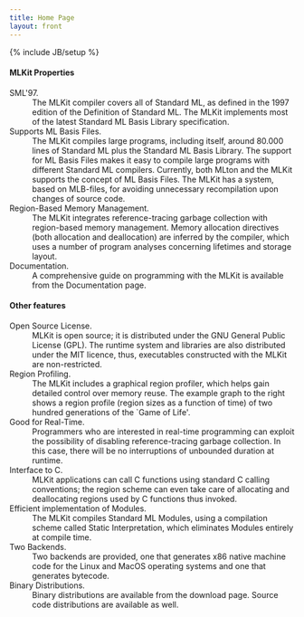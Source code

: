 ```yaml
---
title: Home Page
layout: front
---
```

{% include JB/setup %}

<h4>MLKit Properties</h4>

<dl><dt>SML'97.</dt><dd>The MLKit compiler covers all of Standard ML,
as defined in the 1997 edition of the Definition of Standard ML. The
MLKit implements most of the latest Standard ML Basis Library
specification.</dd>

<dt>Supports ML Basis Files.</dt><dd>The MLKit compiles large
programs, including itself, around 80.000 lines of Standard ML plus
the Standard ML Basis Library. The support for ML Basis Files makes it
easy to compile large programs with different Standard ML
compilers. Currently, both MLton and the MLKit supports the concept of
ML Basis Files. The MLKit has a system, based on MLB-files, for
avoiding unnecessary recompilation upon changes of source code.</dd>

<dt>Region-Based Memory Management.</dt><dd>The MLKit integrates
reference-tracing garbage collection with region-based memory
management. Memory allocation directives (both allocation and
deallocation) are inferred by the compiler, which uses a number of
program analyses concerning lifetimes and storage layout.</dd>

<dt>Documentation.</dt><dd>A comprehensive guide on programming with
the MLKit is available from the Documentation page.</dd>

</dl>

<h4>Other features</h4>
<dl>

<dt>Open Source License.</dt><dd>MLKit is open source; it is
distributed under the GNU General Public License (GPL). The runtime
system and libraries are also distributed under the MIT licence, thus,
executables constructed with the MLKit are non-restricted.</dd>

<dt>Region Profiling.</dt><dd>The MLKit includes a graphical region
profiler, which helps gain detailed control over memory reuse. The
example graph to the right shows a region profile (region sizes as a
function of time) of two hundred generations of the `Game of
Life'.</dd>

<dt>Good for Real-Time.</dt><dd>Programmers who are interested in
real-time programming can exploit the possibility of disabling
reference-tracing garbage collection. In this case, there will be no
interruptions of unbounded duration at runtime.</dd>

<dt>Interface to C.</dt><dd>MLKit applications can call C functions
using standard C calling conventions; the region scheme can even take
care of allocating and deallocating regions used by C functions thus
invoked.</dd>

<dt>Efficient implementation of Modules.</dt><dd>The MLKit compiles
Standard ML Modules, using a compilation scheme called Static
Interpretation, which eliminates Modules entirely at compile
time.</dd>

<dt>Two Backends.</dt><dd>Two backends are provided, one that
generates x86 native machine code for the Linux and MacOS operating
systems and one that generates bytecode.</dd>

<dt>Binary Distributions.</dt><dd>Binary distributions are available
from the download page. Source code distributions are available as
well.</dd>

</dl>
